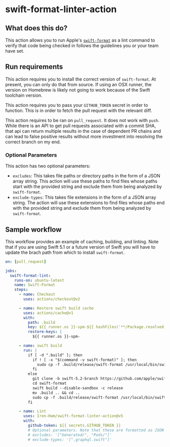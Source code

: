 # swift-format-linter-action

## What does this do?

This action allows you to run Apple's [`swift-format`](https://github.com/apple/swift-format) as a lint command to verify that code being checked in follows the guidelines you or your team have set. 

## Run requirements

This action requires you to install the correct version of `swift-format`. At present, you can only do that from source. If using an OSX runner, the version on Homebrew is likely not going to work because of the Swift toolchain version. 

This action requires you to pass your `GITHUB_TOKEN` secret in order to function. This is in order to fetch the pull request with the relevant diff. 

This action requires to be ran on `pull_request`. It does not work with `push`. While there is an API to get pull requests associated with a commit SHA, that api can return multiple results in the case of dependent PR chains and can lead to false positive results without more investment into resolving the correct branch on my end. 

### Optional Parameters

This action has two optional parameters:
- `excludes`: This takes file paths or directory paths in the form of a JSON array string. This action will use these paths to find files whose paths start with the provided string and exclude them from being analyzed by `swift-format`.
- `exclude-types`: This takes file extensions in the form of a JSON array string. The action will use these extensions to find files whose paths end with the provided string and exclude them from being analyzed by `swift-format`.

## Sample workflow

This workflow provides an example of caching, building, and linting.
Note that if you are using Swift 5.1 or a future version of Swift you will have to update the brach path from which to install `swift-format`.

```yml
on: [pull_request]

jobs:
  swift-format-lint:
    runs-on: ubuntu-latest
    name: Swift-Format
    steps:
      - name: Checkout
        uses: actions/checkout@v2

      - name: Restore swift build cache
        uses: actions/cache@v1
        with:
          path: .build
          key: ${{ runner.os }}-spm-${{ hashFiles('**/Package.resolved') }}
          restore-keys: |
            ${{ runner.os }}-spm-

      - name: swift build
        run: |
          if [ -d ".build" ]; then
            if ! [ -x "$(command -v swift-format)" ]; then
              sudo cp -f .build/release/swift-format /usr/local/bin/swift-format
            fi
          else
            git clone -b swift-5.2-branch https://github.com/apple/swift-format.git
            cd swift-format
            swift build --disable-sandbox -c release
            mv .build .. && cd ..
            sudo cp -f .build/release/swift-format /usr/local/bin/swift-format
          fi

      - name: Lint
        uses: Iron-Ham/swift-format-linter-action@v5
        with:
          github-token: ${{ secrets.GITHUB_TOKEN }}
          # Optional parameters. Note that these are formatted as JSON array strings
          # excludes: '["Generated/", "Pods/"]'
          # exclude-types: '[".graphql.swift"]'
```
